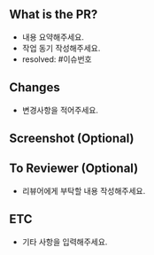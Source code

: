 ## What is the PR?

- 내용 요약해주세요.
- 작업 동기 작성해주세요.
- resolved: #이슈번호

## Changes

- 변경사항을 적어주세요.

## Screenshot (Optional)

## To Reviewer (Optional)

- 리뷰어에게 부탁할 내용 작성해주세요.

## ETC

- 기타 사항을 입력해주세요.
